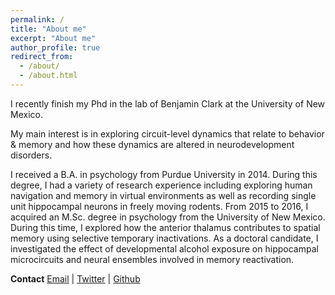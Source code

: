```yaml
---
permalink: /
title: "About me"
excerpt: "About me"
author_profile: true
redirect_from: 
  - /about/
  - /about.html
---
```



I recently finish my Phd in the lab of Benjamin Clark at the University of New Mexico.  

My main interest is in exploring circuit-level dynamics that relate to behavior & memory and how these dynamics are altered in neurodevelopment disorders.

I received a B.A. in psychology from Purdue University in 2014. During this degree, I had a variety of research experience including exploring human navigation and memory in virtual environments as well as recording single unit hippocampal neurons in freely moving rodents. From 2015 to 2016, I acquired an M.Sc. degree in psychology from the University of New Mexico. During this time, I explored how the anterior thalamus contributes to spatial memory using selective temporary inactivations. As a doctoral candidate, I investigated the effect of developmental alcohol exposure on hippocampal microcircuits and neural ensembles involved in memory reactivation.

**Contact**
[Email](mailto:reharvey@unm.edu) | [Twitter](https://twitter.com/ryaneharvey) | [Github](https://github.com/ryanharvey1)
